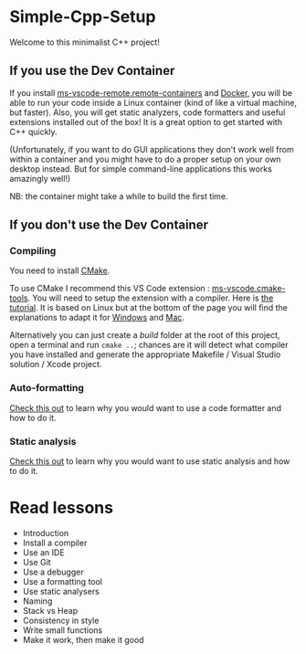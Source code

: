 # Simple-Cpp-Setup

Welcome to this minimalist C++ project!

## If you use the Dev Container

If you install [ms-vscode-remote.remote-containers](https://marketplace.visualstudio.com/items?itemName=ms-vscode-remote.remote-containers) and [Docker](https://www.docker.com/products/docker-desktop), you will be able to run your code inside a Linux container (kind of like a virtual machine, but faster). Also, you will get static analyzers, code formatters and useful extensions installed out of the box! It is a great option to get started with C++ quickly.

(Unfortunately, if you want to do GUI applications they don't work well from within a container and you might have to do a proper setup on your own desktop instead. But for simple command-line applications this works amazingly well!)

NB: the container might take a while to build the first time.

## If you don't use the Dev Container

### Compiling

You need to install [CMake](https://cmake.org/download/).

To use CMake I recommend this VS Code extension : [ms-vscode.cmake-tools](https://marketplace.visualstudio.com/items?itemName=ms-vscode.cmake-tools). You will need to setup the extension with a compiler. Here is [the tutorial](https://code.visualstudio.com/docs/cpp/cmake-linux). It is based on Linux but at the bottom of the page you will find the explanations to adapt it for [Windows](https://code.visualstudio.com/docs/cpp/config-msvc) and [Mac](https://code.visualstudio.com/docs/cpp/config-clang-mac).

Alternatively you can just create a *build* folder at the root of this project, open a terminal and run `cmake ..`; chances are it will detect what compiler you have installed and generate the appropriate Makefile / Visual Studio solution / Xcode project.

### Auto-formatting

[Check this out](https://julesfouchy.github.io//Learn--Clean-Code-With-Cpp/lessons/formatting-tool) to learn why you would want to use a code formatter and how to do it.

### Static analysis

[Check this out](https://julesfouchy.github.io/Learn--Clean-Code-With-Cpp/lessons/static-analysis-and-sanitizers) to learn why you would want to use static analysis and how to do it.

# Read lessons

* Introduction
* Install a compiler
* Use an IDE
* Use Git
* Use a debugger
* Use a formatting tool
* Use static analysers
* Naming
* Stack vs Heap
* Consistency in style
* Write small functions
* Make it work, then make it good

